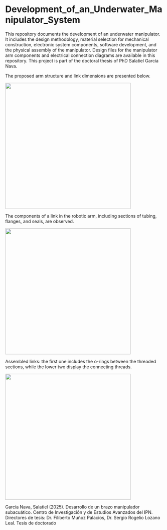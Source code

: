 # Development_of_an_Underwater_Manipulator_System
This repository documents the development of an underwater manipulator. It includes the design methodology, material selection for mechanical construction, electronic system components, software development, and the physical assembly of the manipulator. Design files for the manipulator arm components and electrical connection diagrams are available in this repository. This project is part of the doctoral thesis of PhD Salatiel García Nava.

The proposed arm structure and link dimensions are presented below.

<img src="https://github.com/user-attachments/assets/be411a24-3f78-4a67-bdd5-88ba974e01d5" width="400" height="400"/>


The components of a link in the robotic arm, including sections of tubing, flanges, and seals, are observed.

<img src="https://github.com/user-attachments/assets/b7d9891a-8af9-471c-9e54-639250dd4a10" width="400" height="400"/>


Assembled links: the first one includes the o-rings between the threaded sections, while the lower two display the connecting threads.

<img src="https://github.com/user-attachments/assets/4873f0c9-28c3-4cbc-8a76-ef57342951ac" width="400" height="400"/>

García Nava, Salatiel (2025). Desarrollo de un brazo manipulador subacuático. Centro de Investigación y de Estudios Avanzados del IPN. Directores de tesis: Dr. Filiberto Muñoz Palacios, Dr. Sergio Rogelio Lozano Leal. Tesis de doctorado
